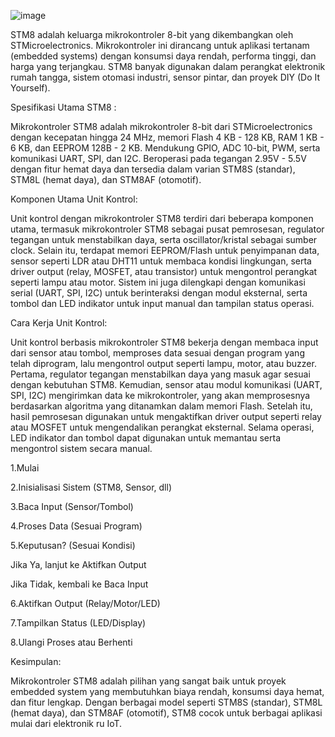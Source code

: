 ![image](https://github.com/user-attachments/assets/2b3e1413-0a44-4bd9-95e0-ea5dc008ac34)

STM8 adalah keluarga mikrokontroler 8-bit yang dikembangkan oleh STMicroelectronics. Mikrokontroler ini dirancang untuk aplikasi tertanam (embedded systems) dengan konsumsi daya rendah, performa tinggi, dan harga yang terjangkau. STM8 banyak digunakan dalam perangkat elektronik rumah tangga, sistem otomasi industri, sensor pintar, dan proyek DIY (Do It Yourself).                  


Spesifikasi Utama STM8 :

Mikrokontroler STM8 adalah mikrokontroler 8-bit dari STMicroelectronics dengan kecepatan hingga 24 MHz, memori Flash 4 KB - 128 KB, RAM 1 KB - 6 KB, dan EEPROM 128B - 2 KB. Mendukung GPIO, ADC 10-bit, PWM, serta komunikasi UART, SPI, dan I2C. Beroperasi pada tegangan 2.95V - 5.5V dengan fitur hemat daya dan tersedia dalam varian STM8S (standar), STM8L (hemat daya), dan STM8AF (otomotif).


Komponen Utama Unit Kontrol:

Unit kontrol dengan mikrokontroler STM8 terdiri dari beberapa komponen utama, termasuk mikrokontroler STM8 sebagai pusat pemrosesan, regulator tegangan untuk menstabilkan daya, serta oscillator/kristal sebagai sumber clock. Selain itu, terdapat memori EEPROM/Flash untuk penyimpanan data, sensor seperti LDR atau DHT11 untuk membaca kondisi lingkungan, serta driver output (relay, MOSFET, atau transistor) untuk mengontrol perangkat seperti lampu atau motor. Sistem ini juga dilengkapi dengan komunikasi serial (UART, SPI, I2C) untuk berinteraksi dengan modul eksternal, serta tombol dan LED indikator untuk input manual dan tampilan status operasi.


Cara Kerja Unit Kontrol:

Unit kontrol berbasis mikrokontroler STM8 bekerja dengan membaca input dari sensor atau tombol, memproses data sesuai dengan program yang telah diprogram, lalu mengontrol output seperti lampu, motor, atau buzzer. Pertama, regulator tegangan menstabilkan daya yang masuk agar sesuai dengan kebutuhan STM8. Kemudian, sensor atau modul komunikasi (UART, SPI, I2C) mengirimkan data ke mikrokontroler, yang akan memprosesnya berdasarkan algoritma yang ditanamkan dalam memori Flash. Setelah itu, hasil pemrosesan digunakan untuk mengaktifkan driver output seperti relay atau MOSFET untuk mengendalikan perangkat eksternal. Selama operasi, LED indikator dan tombol dapat digunakan untuk memantau serta mengontrol sistem secara manual.




1.Mulai

2.Inisialisasi Sistem (STM8, Sensor, dll)

3.Baca Input (Sensor/Tombol)

4.Proses Data (Sesuai Program)

5.Keputusan? (Sesuai Kondisi)

Jika Ya, lanjut ke Aktifkan Output

Jika Tidak, kembali ke Baca Input

6.Aktifkan Output (Relay/Motor/LED)

7.Tampilkan Status (LED/Display)

8.Ulangi Proses atau Berhenti


Kesimpulan:

Mikrokontroler STM8 adalah pilihan yang sangat baik untuk proyek embedded system yang membutuhkan biaya rendah, konsumsi daya hemat, dan fitur lengkap. Dengan berbagai model seperti STM8S (standar), STM8L (hemat daya), dan STM8AF (otomotif), STM8 cocok untuk berbagai aplikasi mulai dari elektronik ru IoT.
